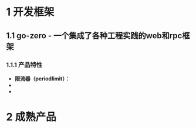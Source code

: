 # 1 开发框架

## 1.1 go-zero - 一个集成了各种工程实践的web和rpc框架

### 1.1.1 产品特性

- **限流器（periodlimit）：**
- 
- 

# 2 成熟产品